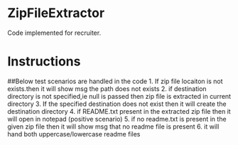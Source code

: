 # ZipFileExtractor
Code implemented for recruiter.

<h1> Instructions </h1>
##Below test scenarios are handled in the code
1. If zip file locaiton is not exists.then it will show msg the path does not exists
2. if destination directory is not specified,ie null is passed then zip file is extracted in current directory
3. If the specified destination does not exist then it will create the destination directory
4. if README.txt present in the extracted zip file then it will open in notepad (positive scenario)
5. if no readme.txt is present  in the given zip file then it will show msg that no readme file is present
6. it will hand both uppercase/lowercase readme files
